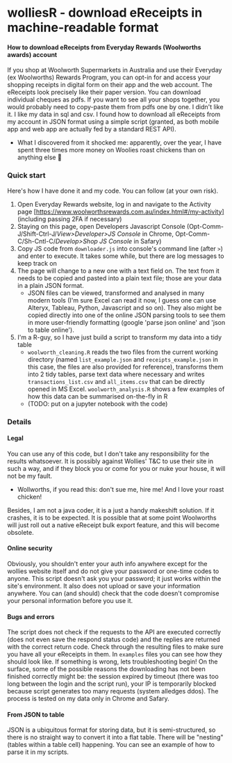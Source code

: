 # wolliesR - download eReceipts in machine-readable format
#### How to download eReceipts from Everyday Rewards (Woolworths awards) account
If you shop at Woolworth Supermarkets in Australia and use their Everyday (ex Woolworths) Rewards Program, you can opt-in for and access your shopping receipts in digital form on their app and the web account. The eReceipts look precisely like their paper version. You can download individual cheques as pdfs. If you want to see all your shops together, you would probably need to copy-paste them from pdfs one by one. I didn't like it. I like my data in sql and csv. I found how to download all eReceipts from my account in JSON format using a simple script (granted, as both mobile app and web app are actually fed by a standard REST API). 
  * What I discovered from it shocked me: apparently, over the year, I have spent three times more money on Woolies roast chickens than on anything else :facepalm:	
### Quick start
Here's how I have done it and my code. You can follow (at your own risk).
1. Open Everyday Rewards website, log in and navigate to the Activity page [https://www.woolworthsrewards.com.au/index.html#/my-activity] (including passing 2FA if necessary)
2. Staying on this page, open Developers Javascript Console (Opt-Comm-J/Shift-Ctrl-J/*View>Developer>JS Console* in Chrome, Opt-Comm-C/Sh-Cntl-C/*Develop>Shop JS Console* in Safary)
3. Copy JS code from `downloader.js` into console's command line (after `>`) and enter to execute. It takes some while, but there are log messages to keep track on
4. The page will change to a new one with a text field on. The text from it needs to be copied and pasted into a plain text file; those are your data in a plain JSON format.
      * JSON files can be viewed, transformed and analysed in many modern tools (I'm sure Excel can read it now, I guess one can use Alteryx, Tableau, Python, Javascript and so on). They also might be copied directly into one of the online JSON parsing tools to see them in more user-friendly formatting (google 'parse json online' and 'json to table online').
6.  I'm a R-guy, so I have just build a script to transform my data into a tidy table 
      * `woolworth_cleaning.R` reads the two files from the current working directory (named `list_example.json` and `receipts_example.json` in this case, the files are also provided for reference), transforms them into 2 tidy tables, parse text data where necessary and writes `transactions_list.csv` and `all_items.csv` that can be directly opened in MS Excel. `woolworth_analysis.R` shows a few examples of how this data can be summarised on-the-fly in R
      * (TODO: put on a jupyter notebook with the code)

### Details
#### Legal
You can use any of this code, but I don't take any responsibility for the results whatsoever. It is possibly against Wollies' T&C to use their site in such a way, and if they block you or come for you or nuke your house, it will not be my fault.
   * Wollworths, if you read this: don't sue me, hire me! And I love your roast chicken! 

Besides, I am not a java coder, it is a just a handy makeshift solution. If it crashes, it is to be expected. It is possible that at some point Woolworths will just roll out a native eReceipt bulk export feature, and this will become obsolete.
#### Online security
Obviously, you shouldn't enter your auth info anywhere except for the wollies website itself and do not give your password or one-time codes to anyone. This script doesn't ask you your password; it just works within the site's environment. It also does not upload or save your information anywhere. You can (and should) check that the code doesn't compromise your personal information before you use it. 
#### Bugs and errors
The script does not check if the requests to the API are executed correctly (does not even save the respond status code) and the replies are returned with the correct return code. Check through the resulting files to make sure you have all your eReceipts in them. In `examples` files you can see how they should look like. If something is wrong, lets troubleshooting begin!
On the surface, some of the possible reasons the downloading has not been finished correctly might be: the session expired by timeout (there was too long between the login and the script run), your IP is temporarily blocked because script generates too many requests (system alledges ddos).
The process is tested on my data only in Chrome and Safary.
#### From JSON to table
JSON is a ubiquitous format for storing data, but it is semi-structured, so there is no straight way to convert it into a flat table. There will be "nesting" (tables within a table cell) happening. You can see an example of how to parse it in my scripts. 
